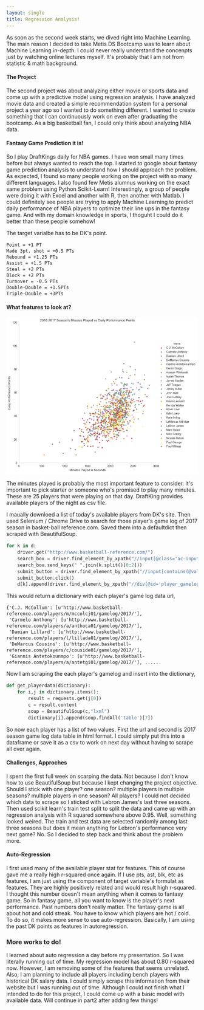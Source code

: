```yaml
---
layout: single
title: Regression Analysis!
---
```


As soon as the second week starts, we dived right into Machine Learning. The main reason I decided to take Metis DS Bootcamp was to learn about Machine Learning in-depth. I could never really understand the concenpts just by watching online lectures myself. It's probably that I am not from statistic & math background. 


#### The Project 

The second project was about analyzing either movie or sports data and come up with a predictive model using regression analysis. I have analyzed movie data and created a simple recommendation system for a personal project a year ago so I wanted to do something different. I wanted to create something that I can continuously work on even after graduating the bootcamp. As a big basketball fan, I could only think about analyzing NBA data. 




#### Fantasy Game Prediction it is!

So I play DraftKings daily for NBA games. I have won small many times before but always wanted to reach the top. I started to google about fantasy game prediction analysis to understand how I should approach the problem. As expected, I found so many people working on the project with so many different languages. I also found few Metis alumnus working on the exact same problem using Python Scikit-Learn! Interestingly, a group of people were doing it with Excel and another with R, then another with Matlab. I could definitely see people are trying to apply Machine Learning to predict daily performance of NBA players to optimize their line ups in the fantasy game. And with my domain knowledge in sports, I thoguht I could do it better than these people somehow!


The target varialbe has to be DK's point.

```
Point = +1 PT
Made 3pt. shot = +0.5 PTs
Rebound = +1.25 PTs
Assist = +1.5 PTs
Steal = +2 PTs
Block = +2 PTs
Turnover = -0.5 PTs
Double-Double = +1.5PTs
Triple-Double = +3PTs
```

#### What features to look at?

![image](/images/MP_DPP.png)

The minutes played is probably the most important feature to consider. It's important to pick starter or someone who's promised to play many minutes. These are 25 players that were playing on that day. DraftKing provides available players of the night as csv file. 

I maually downloed a list of today's available players from DK's site. Then used Selenium / Chrome Drive to search for those player's game log of 2017 season in basket-ball reference.com. Saved them into a defaultdict then scraped with BeautifulSoup. 

```python
for k in d:
    driver.get("http://www.basketball-reference.com/")
    search_box = driver.find_element_by_xpath("//input[@class='ac-input completely']")
    search_box.send_keys(" ".join(k.split()[0:2]))
    submit_button = driver.find_element_by_xpath("//input[contains(@value, 'Search')]")
    submit_button.click()
    d[k].append(driver.find_element_by_xpath("//div[@id='player_gamelogs']/div[@class='search-item'][last()]/div[@class='search-item-name']/a").get_attribute('href'))
```

This would return a dictionary with each player's game log data url,

```
{'C.J. McCollum': [u'http://www.basketball-reference.com/players/m/mccolcj01/gamelog/2017/'],
 'Carmelo Anthony': [u'http://www.basketball-reference.com/players/a/anthoca01/gamelog/2017/'],
 'Damian Lillard': [u'http://www.basketball-reference.com/players/l/lillada01/gamelog/2017/'],
 'DeMarcus Cousins': [u'http://www.basketball-reference.com/players/c/couside01/gamelog/2017/'],
 'Giannis Antetokounmpo': [u'http://www.basketball-reference.com/players/a/antetgi01/gamelog/2017/'], ......
```

Now I am scraping the each player's gamelog and insert into the dictionary,

```python
def get_playerdata(dictionary):
    for i,j in dictionary.items():
        result = requests.get(j[0])
        c = result.content
        soup = BeautifulSoup(c,"lxml")
        dictionary[i].append(soup.findAll('table')[7])
```

So now each player has a list of two values. First the url and second is 2017 season game log data table in html format. I could simply put this into a dataframe or save it as a csv to work on next day without having to scrape all over again.


#### Challenges, Approches

I spent the first full week on scarping the data. Not because I don't know how to use BeautifulSoup but because I kept changing the project objective. Should I stick with one player? one season? multiple players in multiple seasons? multiple players in one season? All players? I could not decided which data to scrape so I sticked with Lebron James's last three seasons. Then used scikit learn's train test split to split the data and came up with an regression analysis with R squared somewhere above 0.95. Well, something looked weired. The train and test data are selected randomly among last three seasons but does it mean anything for Lebron's performance very next game? No. So I decided to step back and think about the problem more. <br>



#### Auto-Regression

I first used many of the available player stat for features. This of course gave me a really high r-squared once again. If I use pts, ast, blk, etc as features, I am just using the component of target variable's formulat as features. They are highly positively related and would result high r-squared. I thought this number doesn't mean anything when it comes to fantasy game. So in fantasy game, all you want to know is the player's next performance. Past numbers don't really matter. The fantasy game is all about hot and cold streak. You have to know which players are hot / cold. To do so, it makes more sense to use auto-regression. Basically, I am using the past DK points as features in autoregression.  

### More works to do!

I learned about auto regression a day before my presentation. So I was literally running out of time. My regression model has about 0.80 r-squared now. However, I am removing some of the features that seems unrelated. Also, I am planning to include all players including bench players with historical DK salary data. I could simply scrape this information from their website but I was running out of time. Although I could not finish what I intended to do for this project, I could come up with a basic model with available data. Will continue in part2 after adding few things!
